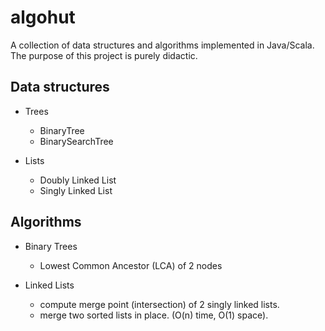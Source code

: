 # algohut
A collection of data structures and algorithms implemented in Java/Scala. The purpose of this project is purely didactic.

## Data structures
* Trees
    * BinaryTree
    * BinarySearchTree
    
* Lists
    * Doubly Linked List
    * Singly Linked List

## Algorithms
* Binary Trees
    * Lowest Common Ancestor (LCA) of 2 nodes

* Linked Lists
    * compute merge point (intersection) of 2 singly linked lists.
    * merge two sorted lists in place. (O(n) time, O(1) space).
